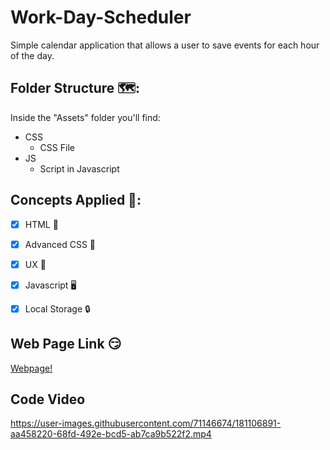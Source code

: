 # Work-Day-Scheduler
Simple calendar application that allows a user to save events for each hour of the day.

## Folder Structure 🗺️:
Inside the "Assets" folder you'll find:
- CSS
    - CSS File
- JS
    - Script in Javascript

## Concepts Applied 🧐:
- [x] HTML 🦴

- [x] Advanced CSS 🎨

- [x] UX 🤔

- [x] Javascript 🖥️

- [x] Local Storage 🔒


## Web Page Link 😏
<a href="https://davidtc8.github.io/Work-Day-Scheduler/" target="_blank">Webpage!</a>

## Code Video
https://user-images.githubusercontent.com/71146674/181106891-aa458220-68fd-492e-bcd5-ab7ca9b522f2.mp4
